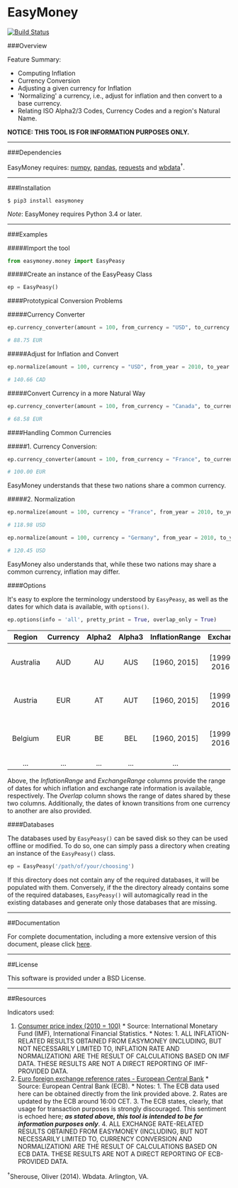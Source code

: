 EasyMoney
=========

[![Build Status](https://travis-ci.org/TariqAHassan/EasyMoney.svg?branch=master)](https://travis-ci.org/TariqAHassan/EasyMoney)

###Overview

Feature Summary:

- Computing Inflation
- Currency Conversion
- Adjusting a given currency for Inflation
- 'Normalizing' a currency, i.e., adjust for inflation and then convert to a base currency.
- Relating ISO Alpha2/3 Codes, Currency Codes and a region's Natural Name.

**NOTICE: THIS TOOL IS FOR INFORMATION PURPOSES ONLY.**

------------------------------------------------------------------------

###Dependencies

EasyMoney requires: [numpy], [pandas], [requests] and [wbdata]<sup>†</sup>.

------------------------------------------------------------------------

###Installation

`$ pip3 install easymoney`

*Note*: EasyMoney requires Python 3.4 or later.

------------------------------------------------------------------------

###Examples

#####Import the tool
```python
from easymoney.money import EasyPeasy
```

#####Create an instance of the EasyPeasy Class
```python
ep = EasyPeasy()
```

####Prototypical Conversion Problems

#####Currency Converter
```python
ep.currency_converter(amount = 100, from_currency = "USD", to_currency = "EUR", pretty_print = True)

# 88.75 EUR
```

#####Adjust for Inflation and Convert
```python
ep.normalize(amount = 100, currency = "USD", from_year = 2010, to_year = "latest", base_currency = "CAD", pretty_print = True)

# 140.66 CAD
```

#####Convert Currency in a more Natural Way
```python
ep.currency_converter(amount = 100, from_currency = "Canada", to_currency = "Ireland", pretty_print = True)

# 68.58 EUR
```

####Handling Common Currencies

#####1. Currency Conversion:
```python
ep.currency_converter(amount = 100, from_currency = "France", to_currency = "Germany", pretty_print = True)

# 100.00 EUR
```
EasyMoney understands that these two nations share a common currency.

#####2. Normalization

```python
ep.normalize(amount = 100, currency = "France", from_year = 2010, to_year = "latest", base_currency = "USD", pretty_print = True)

# 118.98 USD
```

```python
ep.normalize(amount = 100, currency = "Germany", from_year = 2010, to_year = "latest", base_currency = "USD", pretty_print = True)

# 120.45 USD
```

EasyMoney also understands that, while these two nations may share a common currency, inflation may differ.

####Options

It's easy to explore the terminology understood by `EasyPeasy`, as well as the dates for which
data is available, with `options()`.

```python
ep.options(info = 'all', pretty_print = True, overlap_only = True)
```

|   Region  | Currency | Alpha2 | Alpha3 | InflationRange |      ExchangeRange        |         Overlap           |    Transitions    |
|:---------:|:--------:|:------:|:------:|:--------------:|:-------------------------:|:-------------------------:|:-----------------:|
| Australia |  AUD     | AU     | AUS    |  [1960, 2015]  | [1999-01-04 : 2016-09-12] | [1999-01-04 : 2015-12-31] |                   |
| Austria   |  EUR     | AT     | AUT    |  [1960, 2015]  | [1999-01-04 : 2016-09-12] | [1999-01-04 : 2015-12-31] | 1999 (ATS to EUR) |
| Belgium   |  EUR     | BE     | BEL    |  [1960, 2015]  | [1999-01-04 : 2016-09-12] | [1999-01-04 : 2015-12-31] | 1999 (BEF to EUR) |
|   ...     |  ...     | ...    | ...    |      ...       |           ...             |           ...             |        ...        |  

Above, the *InflationRange* and *ExchangeRange* columns provide the range of dates for which inflation and exchange rate information 
is available, respectively. The *Overlap* column shows the range of dates shared by these two columns.
Additionally, the dates of known transitions from one currency to another are also provided.

####Databases

The databases used by ``EasyPeasy()`` can be saved disk so they can be used offline
or modified. To do so, one can simply pass a directory when creating an
instance of the ``EasyPeasy()`` class.
```python
ep = EasyPeasy('/path/of/your/choosing')
```

If this directory does not contain any of the required databases, it
will be populated with them. Conversely, if the the directory already contains
some of the required databases, ``EasyPeasy()`` will automagically
read in the existing databases and generate only those databases that are missing.

------------------------------------------------------------------------

##Documentation

For complete documentation, including a more extensive version of this document, please click [here].

------------------------------------------------------------------------

##License

This software is provided under a BSD License.

------------------------------------------------------------------------

##Resources

Indicators used:

1. [Consumer price index (2010 = 100)]
       * Source: International Monetary Fund (IMF), International Financial Statistics.
       	* Notes:
       		1. ALL INFLATION-RELATED RESULTS OBTAINED FROM EASYMONEY (INCLUDING, BUT NOT NECESSARILY LIMITED TO, INFLATION RATE AND NORMALIZATION) ARE
       		   THE RESULT OF CALCULATIONS BASED ON IMF DATA. THESE RESULTS ARE NOT A DIRECT REPORTING OF IMF-PROVIDED DATA.
2. [Euro foreign exchange reference rates - European Central Bank]
       * Source: European Central Bank (ECB).
       	* Notes:
       		1. The ECB data used here can be obtained directly from the link provided above.
       		2. Rates are updated by the ECB around 16:00 CET.
       		3. The ECB states, clearly, that usage for transaction purposes is strongly discouraged. 
       		   This sentiment is echoed here; ***as stated above, this tool is intended to be for information purposes only***.
       		4. ALL EXCHANGE RATE-RELATED RESULTS OBTAINED FROM EASYMONEY (INCLUDING, BUT NOT NECESSARILY LIMITED TO, CURRENCY CONVERSION AND NORMALIZATION) ARE 
       		   THE RESULT OF CALCULATIONS BASED ON ECB DATA. THESE RESULTS ARE NOT A DIRECT REPORTING OF ECB-PROVIDED DATA.
    
<sup>†</sup>Sherouse, Oliver (2014). Wbdata. Arlington, VA. 

  [Consumer price index (2010 = 100)]: http://data.worldbank.org/indicator/FP.CPI.TOTL
  [Euro foreign exchange reference rates - European Central Bank]: https://www.ecb.europa.eu/stats/exchange/eurofxref/html/index.en.html
  [numpy]: http://www.numpy.org
  [pandas]: http://pandas.pydata.org
  [requests]: http://docs.python-requests.org/en/master/
  [wbdata]: https://github.com/OliverSherouse/wbdata
  [here]: https://tariqahassan.github.io/EasyMoney/index.html